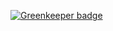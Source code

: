 
[![Greenkeeper badge](https://badges.greenkeeper.io/Zombispormedio/marvelous-playground.svg)](https://greenkeeper.io/)
